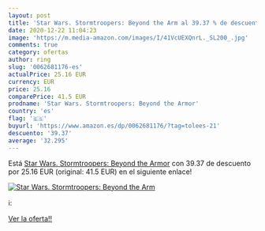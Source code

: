 ```yaml
---
layout: post
title: 'Star Wars. Stormtroopers: Beyond the Arm al 39.37 % de descuento'
date: 2020-12-22 11:04:23
image: 'https://m.media-amazon.com/images/I/41VcUEXQnrL._SL200_.jpg'
comments: true
category: ofertas
author: ring
slug: '0062681176-es'
actualPrice: 25.16 EUR
currency: EUR
price: 25.16
comparePrice: 41.5 EUR
prodname: 'Star Wars. Stormtroopers: Beyond the Armor'
country: 'es'
flag: '🇪🇸'
buyurl: 'https://www.amazon.es/dp/0062681176/?tag=tolees-21'
descuento: '39.37'
average: '32.295'
---
```


Está [Star Wars. Stormtroopers: Beyond the Armor](https://www.amazon.es/dp/0062681176/?tag=tolees-21) con 39.37 de descuento por 25.16 EUR (original: 41.5 EUR) en el siguiente enlace!

[![Star Wars. Stormtroopers: Beyond the Arm](https://m.media-amazon.com/images/I/41VcUEXQnrL._SL200_.jpg)](https://www.amazon.es/dp/0062681176/?tag=tolees-21)

ℹ️:


[Ver la oferta!!](https://www.amazon.es/dp/0062681176/?tag=tolees-21)
